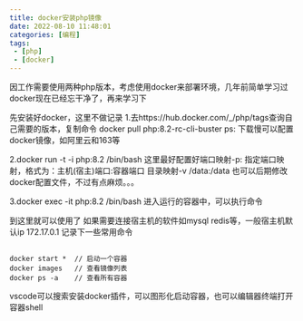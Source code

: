 ```yaml
---
title: docker安装php镜像
date: 2022-08-10 11:48:01
categories: [编程]
tags:
 - [php]
 - [docker]
---
```



因工作需要使用两种php版本，考虑使用docker来部署环境，几年前简单学习过docker现在已经忘干净了，再来学习下

先安装好docker，这里不做记录
1.去https://hub.docker.com/_/php/tags查询自己需要的版本，复制命令
docker pull php:8.2-rc-cli-buster
ps: 下载慢可以配置docker镜像，如阿里云和163等

2.docker run -t -i php:8.2 /bin/bash
这里最好配置好端口映射-p: 指定端口映射，格式为：主机(宿主)端口:容器端口
目录映射-v /data:/data
也可以后期修改docker配置文件，不过有点麻烦。。。

3.docker exec -it php:8.2 /bin/bash
进入运行的容器中，可以执行命令

到这里就可以使用了
如果需要连接宿主机的软件如mysql redis等，一般宿主机默认ip 172.17.0.1
记录下一些常用命令
 
```

docker start *  // 启动一个容器
docker images   // 查看镜像列表
docker ps -a    // 查看所有容器
```

vscode可以搜索安装docker插件，可以图形化启动容器，也可以编辑器终端打开容器shell
